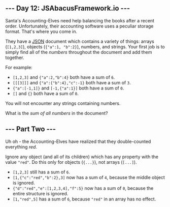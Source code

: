<article class="day-desc"><h2>--- Day 12: JSAbacusFramework.io ---</h2><p>Santa's Accounting-Elves need help balancing the books after a recent order.  Unfortunately, their accounting software uses a peculiar storage format.  That's where you come in.</p>
<p>They have a <a href="http://json.org/">JSON</a> document which contains a variety of things: arrays (<code>[1,2,3]</code>), objects (<code>{"a":1, "b":2}</code>), numbers, and strings.  Your first job is to simply find all of the <em>numbers</em> throughout the document and add them together.</p>
<p>For example:</p>
<ul>
<li><code>[1,2,3]</code> and <code>{"a":2,"b":4}</code> both have a sum of <code>6</code>.</li>
<li><code>[[[3]]]</code> and <code>{"a":{"b":4},"c":-1}</code> both have a sum of <code>3</code>.</li>
<li><code>{"a":[-1,1]}</code> and <code>[-1,{"a":1}]</code> both have a sum of <code>0</code>.</li>
<li><code>[]</code> and <code>{}</code> both have a sum of <code>0</code>.</li>
</ul>
<p>You will not <span title="Nor are you likely to be eaten by a grue... during *this* puzzle, anyway.">encounter</span> any strings containing numbers.</p>
<p>What is the <em>sum of all numbers</em> in the document?</p>
</article>
<article class="day-desc"><h2 id="part2">--- Part Two ---</h2><p>Uh oh - the Accounting-Elves have realized that they double-counted everything <em>red</em>.</p>
<p>Ignore any object (and all of its children) which has any property with the value <code>"red"</code>.  Do this only for objects (<code>{...}</code>), not arrays (<code>[...]</code>).</p>
<ul>
<li><code>[1,2,3]</code> still has a sum of <code>6</code>.</li>
<li><code>[1,{"c":"red","b":2},3]</code> now has a sum of <code>4</code>, because the middle object is ignored.</li>
<li><code>{"d":"red","e":[1,2,3,4],"f":5}</code> now has a sum of <code>0</code>, because the entire structure is ignored.</li>
<li><code>[1,"red",5]</code> has a sum of <code>6</code>, because <code>"red"</code> in an array has no effect.</li>
</ul>
</article>
